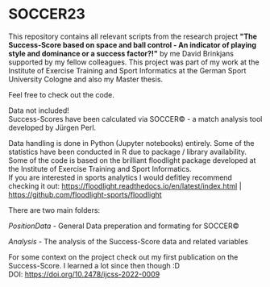 # SOCCER23
This repository contains all relevant scripts from the research project **"The Success-Score based on space and ball control - An indicator of playing style and dominance or a success factor?!"** by me David Brinkjans supported by my fellow colleagues.  This project was part of my work at the Institute of Exercise Training and Sport Informatics at the German Sport University Cologne and also my Master thesis. <br>

Feel free to check out the code. <br>

Data not included! <br>
Success-Scores have been calculated via SOCCER© - a match analysis tool developed by Jürgen Perl. <br>

Data handling is done in Python (Jupyter notebooks) entirely. Some of the statistics have been conducted in R due to package / library availability. <br>
Some of the code is based on the brilliant floodlight package developed at the Institute of Exercise Training and Sport Informatics. <br>
If you are interested in sports analytics I would defitley recommend checking it out: https://floodlight.readthedocs.io/en/latest/index.html | https://github.com/floodlight-sports/floodlight <br>

There are two main folders:

*PositionData* - General Data preperation and formating for SOCCER© <br>

*Analysis* - The analysis of the Success-Score data and related variables <br>

For some context on the project check out my first publication on the Success-Score. I learned a lot since then though :D <br>
DOI: https://doi.org/10.2478/ijcss-2022-0009

